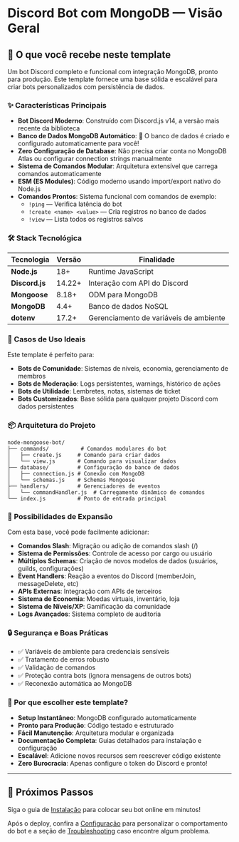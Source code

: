 # Discord Bot com MongoDB — Visão Geral

## 🚀 O que você recebe neste template

Um bot Discord completo e funcional com integração MongoDB, pronto para produção. Este template fornece uma base sólida e escalável para criar bots personalizados com persistência de dados.

### ✨ Características Principais

- **Bot Discord Moderno**: Construído com Discord.js v14, a versão mais recente da biblioteca
- **Banco de Dados MongoDB Automático**: 🚀 O banco de dados é criado e configurado automaticamente para você!
- **Zero Configuração de Database**: Não precisa criar conta no MongoDB Atlas ou configurar connection strings manualmente
- **Sistema de Comandos Modular**: Arquitetura extensível que carrega comandos automaticamente
- **ESM (ES Modules)**: Código moderno usando import/export nativo do Node.js
- **Comandos Prontos**: Sistema funcional com comandos de exemplo:
  - `!ping` — Verifica latência do bot
  - `!create <name> <value>` — Cria registros no banco de dados
  - `!view` — Lista todos os registros salvos

### 🛠️ Stack Tecnológica

| Tecnologia | Versão | Finalidade |
|------------|--------|------------|
| **Node.js** | 18+ | Runtime JavaScript |
| **Discord.js** | 14.22+ | Interação com API do Discord |
| **Mongoose** | 8.18+ | ODM para MongoDB |
| **MongoDB** | 4.4+ | Banco de dados NoSQL |
| **dotenv** | 17.2+ | Gerenciamento de variáveis de ambiente |

### 🎯 Casos de Uso Ideais

Este template é perfeito para:

- **Bots de Comunidade**: Sistemas de níveis, economia, gerenciamento de membros
- **Bots de Moderação**: Logs persistentes, warnings, histórico de ações
- **Bots de Utilidade**: Lembretes, notas, sistemas de ticket
- **Bots Customizados**: Base sólida para qualquer projeto Discord com dados persistentes

### 📦 Arquitetura do Projeto

```
node-mongoose-bot/
├── commands/          # Comandos modulares do bot
│   ├── create.js     # Comando para criar dados
│   └── view.js       # Comando para visualizar dados
├── database/         # Configuração do banco de dados
│   ├── connection.js # Conexão com MongoDB
│   └── schemas.js    # Schemas Mongoose
├── handlers/         # Gerenciadores de eventos
│   └── commandHandler.js  # Carregamento dinâmico de comandos
└── index.js          # Ponto de entrada principal
```

### 🔧 Possibilidades de Expansão

Com esta base, você pode facilmente adicionar:

- **Comandos Slash**: Migração ou adição de comandos slash (/)
- **Sistema de Permissões**: Controle de acesso por cargo ou usuário
- **Múltiplos Schemas**: Criação de novos modelos de dados (usuários, guilds, configurações)
- **Event Handlers**: Reação a eventos do Discord (memberJoin, messageDelete, etc)
- **APIs Externas**: Integração com APIs de terceiros
- **Sistema de Economia**: Moedas virtuais, inventário, loja
- **Sistema de Níveis/XP**: Gamificação da comunidade
- **Logs Avançados**: Sistema completo de auditoria

### 🔒 Segurança e Boas Práticas

- ✅ Variáveis de ambiente para credenciais sensíveis
- ✅ Tratamento de erros robusto
- ✅ Validação de comandos
- ✅ Proteção contra bots (ignora mensagens de outros bots)
- ✅ Reconexão automática ao MongoDB

### 🌟 Por que escolher este template?

- **Setup Instantâneo**: MongoDB configurado automaticamente
- **Pronto para Produção**: Código testado e estruturado
- **Fácil Manutenção**: Arquitetura modular e organizada
- **Documentação Completa**: Guias detalhados para instalação e configuração
- **Escalável**: Adicione novos recursos sem reescrever código existente
- **Zero Burocracia**: Apenas configure o token do Discord e pronto!

---

## 🚀 Próximos Passos

Siga o guia de [Instalação](install.md) para colocar seu bot online em minutos!

Após o deploy, confira a [Configuração](config.md) para personalizar o comportamento do bot e a seção de [Troubleshooting](troubleshooting.md) caso encontre algum problema.

